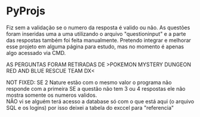 # PyProjs
 Fiz sem a validação se o numero da resposta é valido ou não. As questões foram inseridas uma a uma utilizando o arquivo "questioninput" e a parte das respostas também foi feita manualmente. Pretendo integrar e melhorar esse projeto em alguma página para estudo, mas no momento é apenas algo acessado via CMD. 

 AS PERGUNTAS FORAM RETIRADAS DE >POKEMON MYSTERY DUNGEON RED AND BLUE RESCUE TEAM DX<

 NOT FIXED: 
   SE 2 Nature estão com o mesmo valor o programa não responde com a primeira
   SE a questão não tem 3 ou 4 respostas ele não mostra somente os numeros validos.  
   NÃO vi se alguém terá acesso a database só com o que está aqui (o arquivo SQL e os logins) por isso deixei a tabela do exccel para "referencia"

